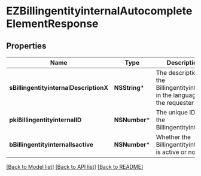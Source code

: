 # EZBillingentityinternalAutocompleteElementResponse

## Properties
Name | Type | Description | Notes
------------ | ------------- | ------------- | -------------
**sBillingentityinternalDescriptionX** | **NSString*** | The description of the Billingentityinternal in the language of the requester | 
**pkiBillingentityinternalID** | **NSNumber*** | The unique ID of the Billingentityinternal. | 
**bBillingentityinternalIsactive** | **NSNumber*** | Whether the Billingentityinternal is active or not | 

[[Back to Model list]](../README.md#documentation-for-models) [[Back to API list]](../README.md#documentation-for-api-endpoints) [[Back to README]](../README.md)


